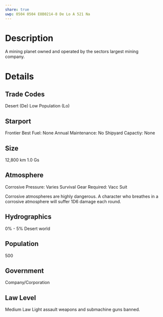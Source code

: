 ```yaml
---
share: true
uwp: 0504 0504 E8B0214-8 De Lo A 521 Na
---
```


# Description
A mining planet owned and operated by the sectors largest mining company.

# Details
## Trade Codes
Desert (De)
Low Population (Lo)

## Starport
Frontier
Best Fuel: None
Annual Maintenance: No
Shipyard Capactiy: None

## Size
12,800 km
1.0 Gs

## Atmosphere
Corrosive
Pressure: Varies
Survival Gear Required: Vacc Suit

Corrosive atmospheres are highly dangerous. A character who breathes in a corrosive atmosphere will suffer 1D6 damage each round.

## Hydrographics
0% - 5%
Desert world

## Population
500

## Government
Company/Corporation

## Law Level
Medium Law
Light assault weapons and submachine guns banned.
